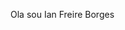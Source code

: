 Ola sou Ian Freire Borges
<link rel="stylesheet" type='text/css' href="https://cdn.jsdelivr.net/gh/devicons/devicon@latest/devicon.min.css" /

<div>
  <img class="icon-size" src="https://cdn.jsdelivr.net/gh/devicons/devicon@latest/icons/javascript/javascript-original.svg/>
</div>
